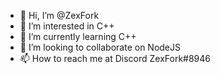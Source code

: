 - 👋 Hi, I’m @ZexFork
- 👀 I’m interested in C++
- 🌱 I’m currently learning C++
- 💞️ I’m looking to collaborate on NodeJS
- 📫 How to reach me at Discord ZexFork#8946
